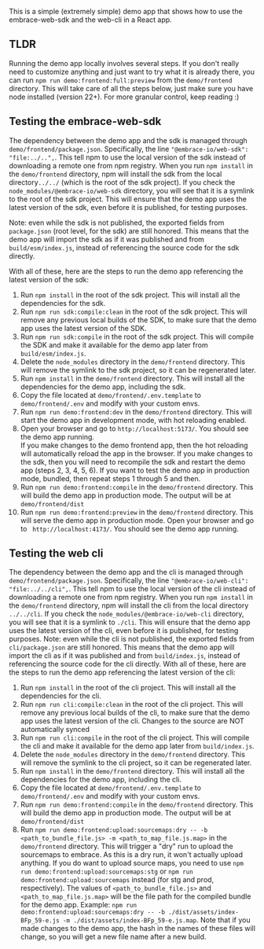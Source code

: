 This is a simple (extremely simple) demo app that shows how to use the embrace-web-sdk and the web-cli in a
React app.

## TLDR

Running the demo app locally involves several steps. If you don't really need to customize anything and just want to try
what it is already there, you can run `npm run demo:frontend:full:preview` from the `demo/frontend` directory. This will
take care of all the steps below, just make sure you have node installed (version 22+). For more granular control, keep
reading :)

## Testing the embrace-web-sdk

The dependency between the demo app and the sdk is managed through `demo/frontend/package.json`. Specifically, the line
`"@embrace-io/web-sdk": "file:../..",`. This tell npm to use the local version of the sdk instead of downloading
a remote one from npm registry. When you run `npm install` in the `demo/frontend` directory, npm will install the sdk
from the local directory`../../` (which is the root of the sdk project). If you check the
`node_modules/@embrace-io/web-sdk` directory, you will see that it is a symlink to the root of the sdk project.
This will ensure that the demo app uses the latest version of the sdk, even before it is published, for testing
purposes.

Note: even while the sdk is not published, the exported fields from `package.json` (root level, for the sdk) are still
honored. This means that the demo app will import the sdk as if it was published and from `build/esm/index.js`, instead
of referencing the source code for the sdk directly.

With all of these, here are the steps to run the demo app referencing the latest version of the sdk:

1. Run `npm install` in the root of the sdk project. This will install all the dependencies for the sdk.
2. Run `npm run sdk:compile:clean` in the root of the sdk project. This will remove any previous local builds of the
   SDK, to make sure that the demo app uses the latest version of the SDK.
3. Run `npm run sdk:compile` in the root of the sdk project. This will compile the SDK and make it available for the
   demo app later from `build/esm/index.js`.
4. Delete the `node_modules` directory in the `demo/frontend` directory. This will remove the symlink to the sdk
   project, so it can be regenerated later.
5. Run `npm install` in the `demo/frontend` directory. This will install all the dependencies for the demo app,
   including the sdk.
6. Copy the file located at `demo/frontend/.env.template` to `demo/frontend/.env` and modify with your custom envs.
7. Run `npm run demo:frontend:dev` in the `demo/frontend` directory. This will start the demo app in development mode,
   with hot reloading enabled.
8. Open your browser and go to `http://localhost:5173/`. You should see the demo app running.  
   If you make changes to the demo frontend app, then the hot reloading will automatically reload the app in the
   browser. If you make changes to the sdk, then you will need to recompile the sdk and restart the demo app (steps 2,
   3, 4, 5, 6). If you want to test the demo app in production mode, bundled, then repeat steps 1 through 5 and then.
9. Run `npm run demo:frontend:compile` in the `demo/frontend` directory. This will build the demo app in production
   mode. The output will be at `demo/frontend/dist`
10. Run `npm run demo:frontend:preview` in the `demo/frontend` directory. This will serve the demo app in production
    mode. Open your browser and go to ` http://localhost:4173/`. You should see the demo app running.

## Testing the web cli

The dependency between the demo app and the cli is managed through `demo/frontend/package.json`. Specifically, the line
`"@embrace-io/web-cli": "file:../../cli",`. This tell npm to use the local version of the cli instead of
downloading
a remote one from npm registry. When you run `npm install` in the `demo/frontend` directory, npm will install the cli
from the local directory `../../cli`.
If you check the `node_modules/@embrace-io/web-cli` directory, you will see that it is a symlink to `./cli`.
This will ensure that the demo app uses the latest version of the cli, even before it is published, for testing
purposes.
Note: even while the cli is not published, the exported fields from `cli/package.json` are still honored. This means
that the demo app will import the cli as if it was published and from `build/index.js`, instead of referencing the
source code for the cli directly.
With all of these, here are the steps to run the demo app referencing the latest version of the cli:

1. Run `npm install` in the root of the cli project. This will install all the dependencies for the cli.
2. Run `npm run cli:compile:clean` in the root of the cli project. This will remove any previous local builds of the
   cli, to make sure that the demo app uses the latest version of the cli. Changes to the source are NOT automatically
   synced
3. Run `npm run cli:compile` in the root of the cli project. This will compile the cli and make it available for the
   demo app later from `build/index.js`.
4. Delete the `node_modules` directory in the `demo/frontend` directory. This will remove the symlink to the cli
   project, so it can be regenerated later.
5. Run `npm install` in the `demo/frontend` directory. This will install all the dependencies for the demo app,
   including the cli.
6. Copy the file located at `demo/frontend/.env.template` to `demo/frontend/.env` and modify with your custom envs.
7. Run `npm run demo:frontend:compile` in the `demo/frontend` directory. This will build the demo app in production
   mode. The output will be at `demo/frontend/dist`
7. Run `npm run demo:frontend:upload:sourcemaps:dry -- -b <path_to_bundle_file.js> -m <path_to_map_file.js.map>` in
   the `demo/frontend` directory. This will trigger a "dry" run to
   upload the sourcemaps to embrace. As this is a dry run, it won't actually upload anything. If you do want to
   upload source maps, you need to use `npm run demo:frontend:upload:sourcemaps:stg` or
   `npm run demo:frontend:upload:sourcemaps` instead (for stg and prod, respectively). The values of
   `<path_to_bundle_file.js>` and `<path_to_map_file.js.map>` will be the file path for the compiled
   bundle for the demo app. Example:
   `npm run demo:frontend:upload:sourcemaps:dry -- -b ./dist/assets/index-BFp_59-e.js -m ./dist/assets/index-BFp_59-e.js.map`.
   Note that if you made changes to the demo app, the hash in the names of these files will change, so you will get a
   new file name after a new build.